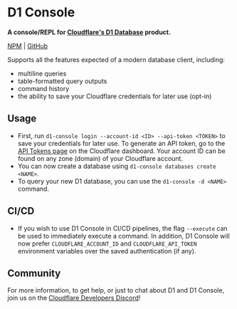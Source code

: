 # D1 Console

**A console/REPL for [Cloudflare's D1 Database](https://blog.cloudflare.com/introducing-d1/) product.**

[NPM](https://www.npmjs.com/package/d1-console) | [GitHub](https://github.com/isaac-mcfadyen/d1-console)

Supports all the features expected of a modern database client, including:

- multiline queries
- table-formatted query outputs
- command history
- the ability to save your Cloudflare credentials for later use (opt-in)

## Usage

- First, run `d1-console login --account-id <ID> --api-token <TOKEN>` to save your credentials for later use. To generate an API token, go to the [API Tokens page](https://dash.cloudflare.com/profile/api-tokens) on the Cloudflare dashboard. Your account ID can be found on any zone (domain) of your Cloudflare account.
- You can now create a database using `d1-console databases create <NAME>`.
- To query your new D1 database, you can use the `d1-console -d <NAME>` command.

## CI/CD

- If you wish to use D1 Console in CI/CD pipelines, the flag `--execute` can be used to immediately execute a command. In addition, D1 Console will now prefer `CLOUDFLARE_ACCOUNT_ID` and `CLOUDFLARE_API_TOKEN` environment variables over the saved authentication (if any).

## Community

For more information, to get help, or just to chat about D1 and D1 Console, join us on the [Cloudflare Developers
Discord](https://discord.gg/cloudflaredev)!

